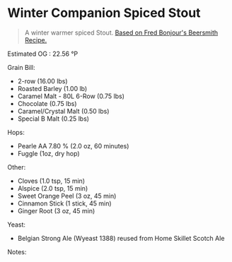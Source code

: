 Winter Companion Spiced Stout
===

> A winter warmer spiced Stout. [Based on Fred Bonjour's Beersmith Recipe.](http://www.beersmith.com/Recipes2/recipe_322.htm)

Estimated OG : 22.56 &#176;P

Grain Bill:

* 2-row (16.00 lbs)
* Roasted Barley (1.00 lb)
* Caramel Malt - 80L 6-Row (0.75 lbs)
* Chocolate (0.75 lbs)
* Caramel/Crystal Malt (0.50 lbs)
* Special B Malt (0.25 lbs)

Hops:

* Pearle AA 7.80 % (2.0 oz, 60 minutes)
* Fuggle (1oz, dry hop)

Other:

* Cloves (1.0 tsp, 15 min)
* Alspice (2.0 tsp, 15 min)
* Sweet Orange Peel (3 oz, 45 min)
* Cinnamon Stick (1 stick, 45 min)
* Ginger Root (3 oz, 45 min)

Yeast:

* Belgian Strong Ale (Wyeast 1388) reused from Home Skillet Scotch Ale

Notes:

